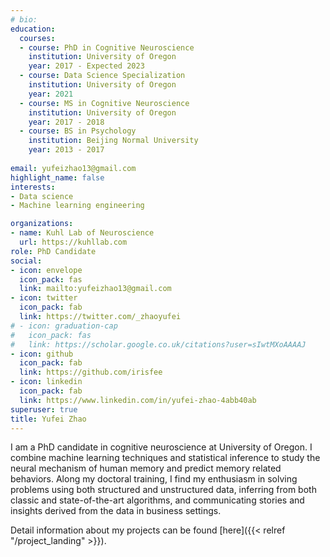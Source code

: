 ```yaml
---
# bio: 
education:
  courses:
  - course: PhD in Cognitive Neuroscience
    institution: University of Oregon
    year: 2017 - Expected 2023
  - course: Data Science Specialization
    institution: University of Oregon
    year: 2021
  - course: MS in Cognitive Neuroscience
    institution: University of Oregon
    year: 2017 - 2018
  - course: BS in Psychology
    institution: Beijing Normal University
    year: 2013 - 2017
    
email: yufeizhao13@gmail.com
highlight_name: false
interests:
- Data science
- Machine learning engineering

organizations:
- name: Kuhl Lab of Neuroscience
  url: https://kuhllab.com
role: PhD Candidate
social:
- icon: envelope
  icon_pack: fas
  link: mailto:yufeizhao13@gmail.com
- icon: twitter
  icon_pack: fab
  link: https://twitter.com/_zhaoyufei
# - icon: graduation-cap
#   icon_pack: fas
#   link: https://scholar.google.co.uk/citations?user=sIwtMXoAAAAJ
- icon: github
  icon_pack: fab
  link: https://github.com/irisfee
- icon: linkedin
  icon_pack: fab
  link: https://www.linkedin.com/in/yufei-zhao-4abb40ab
superuser: true
title: Yufei Zhao
---
```


I am a PhD candidate in cognitive neuroscience at University of Oregon. I combine machine learning techniques and statistical inference to study the neural mechanism of human memory and predict memory related behaviors. Along my doctoral training, I find my enthusiasm in solving problems using both structured and unstructured data, inferring from both classic and state-of-the-art algorithms, and communicating stories and insights derived from the data in business settings. 

Detail information about my projects can be found [here]({{< relref "/project_landing" >}}).



[comment]: <> (
{{< icon name="download" pack="fas" >}} Download my {{< staticref "media/demo_resume.pdf" "newtab" >}}resumé{{< /staticref >}}.
)
